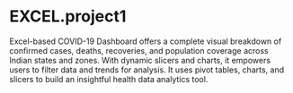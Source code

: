 # EXCEL.project1
 Excel-based COVID-19 Dashboard offers a complete visual breakdown of confirmed cases, deaths, recoveries, and population coverage across Indian states and zones. With dynamic slicers and charts, it empowers users to filter data and  trends for  analysis. It uses pivot tables, charts, and slicers to build an insightful health data analytics tool.
